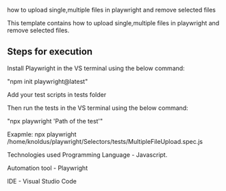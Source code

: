 how to upload single,multiple files in playwright and remove selected files

This template contains how to upload single,multiple files in playwright and remove selected files.

## Steps for execution
Install Playwright in the VS terminal using the below command:

"npm init playwright@latest"

Add your test scripts in tests folder

Then run the tests in the VS terminal using the below command:

"npx playwright 'Path of the test'"

Exapmle:
npx playwright /home/knoldus/playwright/Selectors/tests/MultipleFileUpload.spec.js


Technologies used
Programming Language - Javascript.

Automation tool - Playwright

IDE - Visual Studio Code